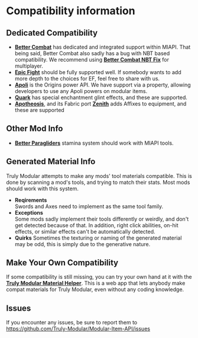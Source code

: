 # Compatibility information

## Dedicated Compatibility
- **[Better Combat](https://modrinth.com/mod/better-combat)** has dedicated and integrated support within MIAPI.
That being said, Better Combat also sadly has a bug with NBT based compatibility. We recommend using **[Better Combat NBT Fix](https://modrinth.com/mod/better-combat-nbt-fix)** for multiplayer.
- **[Epic Fight](https://modrinth.com/mod/epic-fight)** should be fully supported well. If somebody wants to add more depth to the choices for EF, feel free to share with us.
- **[Apoli](https://github.com/apace100/origins-fabric?tab=readme-ov-file)** is the Origins power API. We have support via a property, allowing developers to use any Apoli powers on modular items.
- **[Quark](https://modrinth.com/mod/quark)** has special enchantment glint effects, and these are supported.
- **[Apotheosis](https://www.curseforge.com/minecraft/mc-mods/apotheosis)**, and its Fabric port **[Zenith](https://modrinth.com/mod/zenith)** adds Affixes to equipment, and these are supported

## Other Mod Info
- **[Better Paragliders](https://modrinth.com/mod/better-paragliders)** stamina system should work with MIAPI tools.

## Generated Material Info
Truly Modular attempts to make any mods' tool materials compatible.
This is done by scanning a mod's tools, and trying to match their stats.
Most mods should work with this system.
- **Reqirements**  
Swords and Axes need to implement as the same tool family.
- **Exceptions**  
Some mods sadly implement their tools differently or weirdly, and don't get detected because of that.
In addition, right click abilities, on-hit effects, or similar effects can't be automatically detected.
- **Quirks**
Sometimes the texturing or naming of the generated material may be odd, this is simply due to the generative nature.

## Make Your Own Compatibility  
If some compatibility is still missing, you can try your own hand at it with the **[Truly Modular Material Helper](https://truly-modular.github.io/Material-Helper/)**.
This is a web app that lets anybody make compat materials for Truly Modular, even without any coding knowledge.

## Issues
If you encounter any issues, be sure to report them to https://github.com/Truly-Modular/Modular-Item-API/issues
